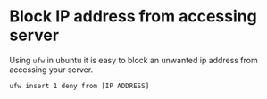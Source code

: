# Block IP address from accessing server

Using `ufw` in ubuntu it is easy to block an unwanted ip address from accessing your server.

```
ufw insert 1 deny from [IP ADDRESS]

```
